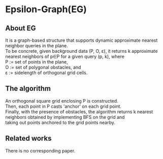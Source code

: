 # Epsilon-Graph(EG)

## About EG
It is a graph-based structure that supports dynamic approximate nearest neighbor queries in the plane.  
To be concrete, given background data (P, O, ɛ), it returns k approximate nearest neighbors of p∈P for a given query (p, k), where  
  P := set of points in the plane,  
  O := set of polygonal obstacles, and  
  ɛ := sidelength of orthogonal grid cells.
  
## The algorithm 
An orthogonal square grid enclosing P is constructed.  
Then, each point in P casts 'anchor' on each grid point.  
Finally, with the presence of obstacles, the algorithm returns k nearest neighbors obtained by implementing BFS on the grid and  
taking out points anchored to the grid points nearby.

## Related works
There is no corresponding paper.
